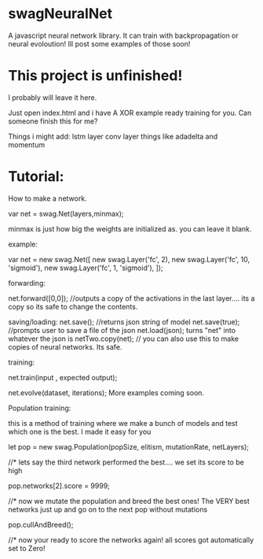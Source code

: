 # swagNeuralNet
A javascript neural network library. It can train with backpropagation or neural evoloution! Ill post some examples of those soon!


# This project is unfinished!
I probably will leave it here. 

Just open index.html and i have A XOR example ready training for you. Can someone finish this for me?

Things i might add:
lstm layer
conv layer
things like adadelta and momentum 

# Tutorial:

How to make a network.

var net = swag.Net(layers,minmax);

minmax is just how big the weights are initialized as. you can leave it blank.

example:

var net = new swag.Net([
	new swag.Layer('fc', 2),
	new swag.Layer('fc', 10, 'sigmoid'),
	new swag.Layer('fc', 1, 'sigmoid'),
]);


forwarding:

net.forward([0,0]); //outputs a copy of the activations in the last layer.... its a copy so its safe to change the contents.

saving/loading:
net.save(); //returns json string of model
net.save(true); //prompts user to save a file of the json
net.load(json); turns "net" into whatever the json is
netTwo.copy(net); // you can also use this to make copies of neural networks. Its safe.

training:

net.train(input , expected output);

net.evolve(dataset, iterations);
More examples coming soon.


Population training:

this is a method of training where we make a bunch of models and test which one is the best. I made it easy for you

let pop = new swag.Population(popSize, elitism, mutationRate, netLayers);


//* lets say the third network performed the best.... we set its score to be high

pop.networks[2].score = 9999;

//* now we mutate the population and breed the best ones! The VERY best networks just up and go on to the next pop without mutations

pop.cullAndBreed();

//* now your ready to score the networks again! all scores got automatically set to Zero!





